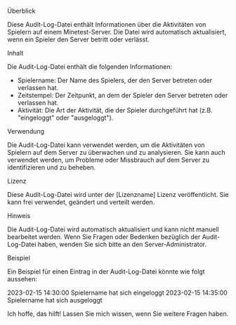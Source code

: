 Überblick

Diese Audit-Log-Datei enthält Informationen über die Aktivitäten von Spielern auf einem Minetest-Server. Die Datei wird automatisch aktualisiert, wenn ein Spieler den Server betritt oder verlässt.

Inhalt

Die Audit-Log-Datei enthält die folgenden Informationen:

- Spielername: Der Name des Spielers, der den Server betreten oder verlassen hat.
- Zeitstempel: Der Zeitpunkt, an dem der Spieler den Server betreten oder verlassen hat.
- Aktivität: Die Art der Aktivität, die der Spieler durchgeführt hat (z.B. "eingeloggt" oder "ausgeloggt").

Verwendung

Die Audit-Log-Datei kann verwendet werden, um die Aktivitäten von Spielern auf dem Server zu überwachen und zu analysieren. Sie kann auch verwendet werden, um Probleme oder Missbrauch auf dem Server zu identifizieren und zu beheben.

Lizenz

Diese Audit-Log-Datei wird unter der [Lizenzname] Lizenz veröffentlicht. Sie kann frei verwendet, geändert und verteilt werden.

Hinweis

Die Audit-Log-Datei wird automatisch aktualisiert und kann nicht manuell bearbeitet werden. Wenn Sie Fragen oder Bedenken bezüglich der Audit-Log-Datei haben, wenden Sie sich bitte an den Server-Administrator.

Beispiel

Ein Beispiel für einen Eintrag in der Audit-Log-Datei könnte wie folgt aussehen:


2023-02-15 14:30:00 Spielername hat sich eingeloggt
2023-02-15 14:35:00 Spielername hat sich ausgeloggt


Ich hoffe, das hilft! Lassen Sie mich wissen, wenn Sie weitere Fragen haben.
